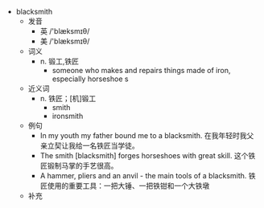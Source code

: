 - blacksmith
  - 发音
    - 英 /'blæksmɪθ/
    - 美 /'blæksmɪθ/
  - 词义
    - n. 锻工,铁匠
      - someone who makes and repairs things made of iron, especially  horseshoe s 
  - 近义词
    - n. 铁匠；[机]锻工
      - smith
      - ironsmith
  - 例句
    - In my youth my father bound me to a blacksmith. 在我年轻时我父亲立契让我给一名铁匠当学徒。
    - The smith [blacksmith] forges horseshoes with great skill. 这个铁匠锻制马掌的手艺很高。
    - A hammer, pliers and an anvil - the main tools of a blacksmith. 铁匠使用的重要工具：一把大锤、一把铁钳和一个大铁墩
  - 补充